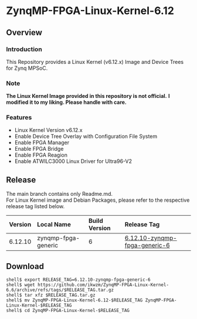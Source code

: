 ZynqMP-FPGA-Linux-Kernel-6.12
====================================================================================

Overview
------------------------------------------------------------------------------------

### Introduction

This Repository provides a Linux Kernel (v6.12.x) Image and Device Trees for Zynq MPSoC.

### Note

**The Linux Kernel Image provided in this repository is not official.**
**I modified it to my liking. Please handle with care.**

### Features

  * Linux Kernel Version v6.12.x
  * Enable Device Tree Overlay with Configuration File System
  * Enable FPGA Manager
  * Enable FPGA Bridge
  * Enable FPGA Reagion
  * Enable ATWILC3000 Linux Driver for Ultra96-V2

Release
------------------------------------------------------------------------------------

The main branch contains only Readme.md.     
For Linux Kernel image and Debian Packages, please refer to the respective release tag listed below.

| Version  | Local Name          | Build Version | Release Tag |
|:---------|:--------------------|:--------------|:------------|
| 6.12.10  | zynqmp-fpga-generic | 6             | [6.12.10-zynqmp-fpga-generic-6](https://github.com/ikwzm/ZynqMP-FPGA-Linux-Kernel-6.12/tree/6.12.10-zynqmp-fpga-generic-6) |

Download
------------------------------------------------------------------------------------

```console
shell$ export RELEASE_TAG=6.12.10-zynqmp-fpga-generic-6
shell$ wget https://github.com/ikwzm/ZynqMP-FPGA-Linux-Kernel-6.6/archive/refs/tags/$RELEASE_TAG.tar.gz
shell$ tar xfz $RELEASE_TAG.tar.gz
shell$ mv ZynqMP-FPGA-Linux-Kernel-6.12-$RELEASE_TAG ZynqMP-FPGA-Linux-Kernel-$RELEASE_TAG
shell$ cd ZynqMP-FPGA-Linux-Kernel-$RELEASE_TAG
```
